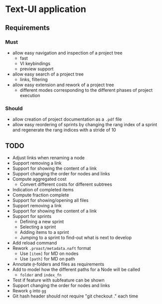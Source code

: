 <!--
[proast]
-->
Text-UI application
===================

## Requirements

### Must

* allow easy navigation and inspection of a project tree
  * fast
  * VI keybindings
  * preview support
* allow easy search of a project tree
  * links, filtering
* allow easy extension and rework of a project tree
  * different modes corresponding to the different phases of project execution

### Should

* allow creation of project documentation as a `.pdf` file
* allow easy reordering of sprints by changing the rang index of a sprint and regenerate the rang indices with a stride of 10

## TODO

* Adjust links when renaming a node
* Support removing a link
* Support for showing the content of a link
* Support changing the order for nodes and links
* Compute aggregated cost
  * Convert different costs for different subtrees
* Indication of completed items
* Compute fraction complete
* Support for showing/opening all files
* Support removing a link
* Support for showing the content of a link
* Support for sprints
  * Defining a new sprint
  * Selecting a sprint
  * Adding items to a sprint
  * Jumping to a sprint to find-out what is next to develop
* Add reload command
* Rework `.proast/metadata.naft` format
  * Use `[item]` for MD on nodes
  * Use `[path]` for MD on path
* Annotate `@`-folders and files as requirements
* Add to model how the different paths for a Node will be called
  * `folder` and `index_fn`
* Test if feature with subfeature can be shown
* Support changing the order for nodes and links
* Rework `g` into `gg`
* Git hash header should not require "git checkout ." each time
